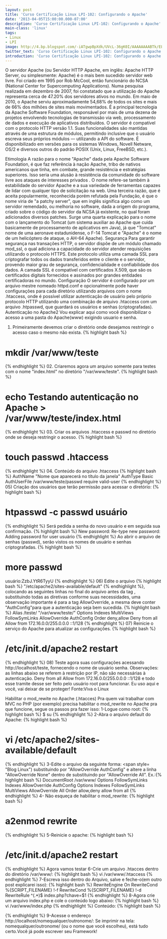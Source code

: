 ```yaml
---
layout: post
title: 'Curso Certificação Linux LPI-102: Configurando o Apache'
date: '2013-04-05T15:00:00.000-07:00'
description: 'Curso Certificação Linux LPI-102: Configurando o Apache'
main-class: 'linux'
tags:
- Linux
- LPI
image: http://4.bp.blogspot.com/-iATgwpBpXdk/UVcL-36gK0I/AAAAAAAABTk/EL0j19yhNGY/s72-c/Apache-Server.jpg
twitter_text: 'Curso Certificação Linux LPI-102: Configurando o Apache'
introduction: 'Curso Certificação Linux LPI-102: Configurando o Apache'
---
```

 O servidor Apache (ou Servidor HTTP Apache, em inglês: Apache HTTP Server, ou simplesmente: Apache) é o mais bem sucedido servidor web livre. Foi criado em 1995 por Rob McCool, então funcionário do NCSA (National Center for Supercomputing Applications). Numa pesquisa realizada em dezembro de 2007, foi constatado que a utilização do Apache representa cerca de 47.20% dos servidores ativos no mundo. Em maio de 2010, o Apache serviu aproximadamente 54,68% de todos os sites e mais de 66% dos milhões de sites mais movimentados. É a principal tecnologia da Apache Software Foundation, responsável por mais de uma dezena de projetos envolvendo tecnologias de transmissão via web, processamento de dados e execução de aplicativos distribuídos.
 O servidor é compatível com o protocolo HTTP versão 1.1. Suas funcionalidades são mantidas através de uma estrutura de módulos, permitindo inclusive que o usuário escreva seus próprios módulos — utilizando a API do software.
 É disponibilizado em versões para os sistemas Windows, Novell Netware, OS/2 e diversos outros do padrão POSIX (Unix, Linux, FreeBSD, etc.).
 
Etimologia
 A razão para o nome "Apache" dada pela Apache Software Foundation, é que faz referência à nação Apache, tribo de nativos americanos que tinha, em combate, grande resistência e estratégias superiores. Isso seria uma alusão à resistência da comunidade do software livre aos ataques de interesses privados . O nome refere-se também à estabilidade do servidor Apache e a sua variedade de ferramentas capazes de lidar com qualquer tipo de solicitação na web. Uma terceira razão, que é aceita popularmente, reconhecida porém refutada pela Fundação, é que o nome viria de "a patchy server", que em inglês significa algo como um servidor remendado, ou melhoria no software, dada a origem do programa, criado sobre o código do servidor da NCSA já existente, no qual foram adicionados diversos patches.
 Surge uma quarta explicação para o nome com o lançamento do Tomcat (um sistema auxiliar ao Apache que cuida basicamente de processamento de aplicativos em Java), já que "Tomcat" nome de uma aeronave estadunidense, o F-14 Tomcat e "Apache" é o nome de um helicóptero de ataque, o AH-64 Apache).
Segurança
 Para garantir segurança nas transações HTTP, o servidor dispõe de um módulo chamado mod_ssl, o qual adiciona a capacidade do servidor atender requisições utilizando o protocolo HTTPS. Este protocolo utiliza uma camada SSL para criptografar todos os dados transferidos entre o cliente e o servidor, provendo maior grau de segurança, confidencialidade e confiabilidade dos dados. A camada SSL é compatível com certificados X.509, que são os certificados digitais fornecidos e assinados por grandes entidades certificadoras no mundo.
Configuração
 O servidor é configurado por um arquivo mestre nomeado httpd.conf e opcionalmente pode haver configurações para cada diretório utilizando arquivos com o nome .htaccess, onde é possível utilizar autenticação de usuário pelo próprio protocolo HTTP utilizando uma combinação de arquivo .htaccess com um arquivo .htpasswd, que guardará os usuários e senhas (criptografadas). 
Autenticação no Apache2
 Vou explicar aqui como você disponibilizar o acesso a uma pasta do Apache(www) exigindo usuario e senha.
01. Primeiramente devemos criar o diretório onde desejamos restringir o acesso caso o mesmo não exista.
{% highlight bash %}
# mkdir /var/www/teste 
{% endhighlight %}
02. Criaremos agora um arquivo somente para testes com o nome "index.html" no diretório "/var/www/teste".
{% highlight bash %}
# echo Testando autenticação no Apache > /var/www/teste/index.html 
{% endhighlight %}
03. Criar os arquivos .htaccess e passwd no diretório onde se deseja restringir o acesso.
{% highlight bash %}
# touch passwd .htaccess
{% endhighlight %}
04. Conteúdo do arquivo .htaccess 
{% highlight bash %}
AuthName "Nome que aparecerá no título da janela"
AuthType Basic
AuthUserFile /var/www/teste/passwd
require valid-user 
{% endhighlight %}
05) Criação dos usuários que terão permissão para acessar o diretório:
{% highlight bash %}
# htpasswd -c passwd usuário
{% endhighlight %}
Será pedida a senha do novo usuário e em seguida sua confirmação.
{% highlight bash %}
New password:
Re-type new password:
Adding password for user usuário
{% endhighlight %}
Ao abrir o arquivo de senhas (passwd), serão vistos os nomes de usuário e senhas criptografadas.
{% highlight bash %}
# more passwd
usuário:ZzbJ.YtR6TyyU
{% endhighlight %}
06) Edite o arquivo {% highlight bash %}
"/etc/apache2/sites-available/default"
{% endhighlight %}, colocando as seguintes linhas no final do arquivo antes da tag 
, substituindo todas as diretivas conforme suas necessidades, uma observação importante é para a tag 
AllowOverride, a mesma deve conter "AuthConfig"para que a autenticação seja bem sucedida.
{% highlight bash %}
Alias /teste/ "/var/www/teste/"
Options Indexes MultiViews FollowSymLinks
AllowOverride AuthConfig
Order deny,allow
Deny from all
Allow from 172.16.0.0/255.0.0.0 ::1/128
{% endhighlight %}
07) Reinicie o serviço do Apache para atualizar as configurações.
{% highlight bash %}
# /etc/init.d/apache2 restart
{% endhighlight %}
08) Teste agora suas configurações acessando http://localhost/teste, fornecendo o nome de usuário senha.
Observações:
as linhas abaixo se referem à restrição por IP, não são necessárias à autenticação.
Deny from all
Allow from 172.16.0.0/255.0.0.0 ::1/128 
e todo esse tramite desse ser feito pelo usuário root para funcionar.
Eu uso aqui e você, vai deixar de se proteger!
Fonte:Viva o Linux
 
Habilitar o mod_rewite no Apache (.htacces) 
Pra quem vai trabalhar com MVC no PHP (por exemplo) precisa habilitar o mod_rewrite no Apache pra que funcione, segue os passos pra fazer isso:
1-Logue como root: 
{% highlight bash %}
$ su
{% endhighlight %}
2-Abra o arquivo default do Apache: 
{% highlight bash %}
# vi /etc/apache2/sites-available/default
{% endhighlight %}
3-Edite o arquivo da seguinte forma: <span style= "Blog Linux")
 substituindo por "AllowOverride AuthConfig" e altere a linha "AllowOverride None" dentro de  substituindo por "AllowOverride All". 
Ex.:{% highlight bash %}
DocumentRoot /var/www/     Options FollowSymLinks Indexes    AllowOverride AuthConfig      Options Indexes FollowSymLinks MultiViews    AllowOverride All    Order allow,deny    allow from all 
{% endhighlight %}
4- Não esqueça de habilitar o mod_rewrite: 
{% highlight bash %}
# a2enmod rewrite
{% endhighlight %}
5-Reinicie o apache:
{% highlight bash %}
# /etc/init.d/apache2 restart
{% endhighlight %}
Agora vamos testar 
6-Crie um arquivo .htacces dentro do diretório /var/www/: 
{% highlight bash %}
vi /var/www/.htaccess
{% endhighlight %}
7-Escreva isso dentro do Arquivo, salve e feche-o(em outro post explicarei isso): 
{% highlight bash %}
RewriteEngine On
RewriteCond %{SCRIPT_FILENAME} !-f
RewriteCond %{SCRIPT_FILENAME} !-d
RewriteRule ^(.*)$ index.php?chave=$1 
{% endhighlight %}
8-Agora crie um arquivo index.php e cole o conteúdo logo abaixo: {% highlight bash %}
vi /var/www/index.php
{% endhighlight %}
Conteúdo: 
{% highlight bash %}
 
{% endhighlight %}
9-Acesse o endereço http://localhost/nomequalquer/outronome/:
Se imprimir na tela: nomequalquer/outronome/ (ou o nome que você escolheu), está tudo certo.Você já pode escrever seu Framework!   
